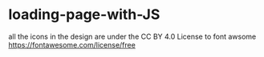 # loading-page-with-JS
all the icons in the design are under the CC BY 4.0 License to font awsome https://fontawesome.com/license/free

